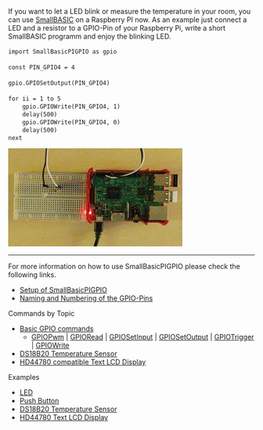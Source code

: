 If you want to let a LED blink or measure the temperature in your room, you can use [SmallBASIC](https://smallbasic.github.io) on a Raspberry PI now. As an example just connect a LED and a resistor to a GPIO-Pin of your Raspberry Pi, write a short SmallBASIC programm and enjoy the blinking LED.


```freebasic
import SmallBasicPIGPIO as gpio

const PIN_GPIO4 = 4

gpio.GPIOSetOutput(PIN_GPIO4)

for ii = 1 to 5
	gpio.GPIOWrite(PIN_GPIO4, 1)
	delay(500)
	gpio.GPIOWrite(PIN_GPIO4, 0)
	delay(500)
next
```
![Blinking LED](./images/blink.gif)

***

For more information on how to use SmallBasicPIGPIO please check the following links.

- [Setup of SmallBasicPIGPIO](./setup.html)
- [Naming and Numbering of the GPIO-Pins](./pinnumbering.html)

Commands by Topic

- [Basic GPIO commands](./gpio.html)
	-  [GPIOPwm](./gpio.html#gpiopwm) | [GPIORead](./gpio.html#gpioread) | [GPIOSetInput](./gpio.html#gpiosetinput) | [GPIOSetOutput](./gpio.html#gpiosetoutput) | [GPIOTrigger](./gpio.html#gpiotrigger) | [GPIOWrite](./gpio.html#gpiowrite)
- [DS18B20 Temperature Sensor](./ds18b20.html)
- [HD44780 compatible Text LCD Display](./hd44780.html)

Examples

- [LED](./example_led.html)
- [Push Button](.example_pushbutton.html)
- [DS18B20 Temperature Sensor](./example_ds18b20.html)
- [HD44780 Text LCD Display](./example_hd44780.html)


